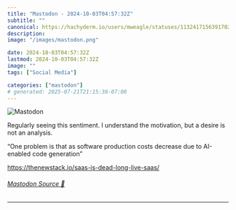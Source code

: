 ```yaml
---
title: "Mastodon - 2024-10-03T04:57:32Z"
subtitle: ""
canonical: https://hachyderm.io/users/mweagle/statuses/113241715639170248
description:
image: "/images/mastodon.png"

date: 2024-10-03T04:57:32Z
lastmod: 2024-10-03T04:57:32Z
image: ""
tags: ["Social Media"]

categories: ["mastodon"]
# generated: 2025-07-21T21:15:38-07:00
---
```

![Mastodon](/images/mastodon.png)

<p>Regularly seeing this sentiment. I understand the motivation, but a desire is not an analysis. </p><p>“One problem is that as software production costs decrease due to AI-enabled code generation”</p><p><a href="https://thenewstack.io/saas-is-dead-long-live-saas/" target="_blank" rel="nofollow noopener noreferrer" translate="no"><span class="invisible">https://</span><span class="ellipsis">thenewstack.io/saas-is-dead-lo</span><span class="invisible">ng-live-saas/</span></a></p>


###### [Mastodon Source 🐘](https://hachyderm.io/@mweagle/113241715639170248)

___
